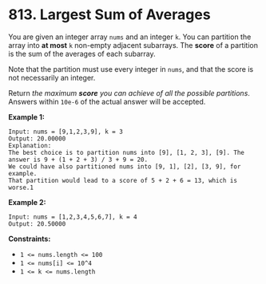 # 813. Largest Sum of Averages

You are given an integer array `nums` and an integer `k`. You can partition the array into **at most** `k` non-empty adjacent subarrays. The **score** of a partition is the sum of the averages of each subarray.

Note that the partition must use every integer in `nums`, and that the score is not necessarily an integer.

Return *the maximum **score** you can achieve of all the possible partitions*. Answers within `10e-6` of the actual answer will be accepted.

**Example 1:**

```()
Input: nums = [9,1,2,3,9], k = 3
Output: 20.00000
Explanation: 
The best choice is to partition nums into [9], [1, 2, 3], [9]. The answer is 9 + (1 + 2 + 3) / 3 + 9 = 20.
We could have also partitioned nums into [9, 1], [2], [3, 9], for example.
That partition would lead to a score of 5 + 2 + 6 = 13, which is worse.1
```

**Example 2:**

```()
Input: nums = [1,2,3,4,5,6,7], k = 4
Output: 20.50000
```

**Constraints:**

- `1 <= nums.length <= 100`
- `1 <= nums[i] <= 10^4`
- `1 <= k <= nums.length`
